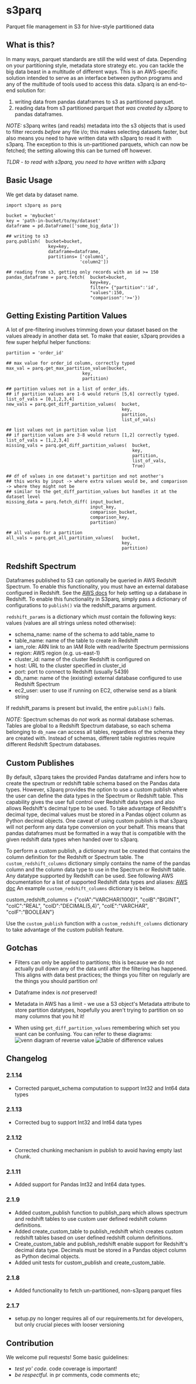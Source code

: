 # s3parq
Parquet file management in S3 for hive-style partitioned data

## What is this? 
In many ways, parquet standards are still the wild west of data. Depending on your partitioning style, metadata store strategy etc. you can tackle the big data beast in a multitude of different ways. 
This is an AWS-specific solution intended to serve as an interface between python programs and any of the multitude of tools used to access this data. s3parq is an end-to-end solution for:
1. writing data from pandas dataframes to s3 as partitioned parquet.
2. reading data from s3 partitioned parquet *that was created by s3parq* to pandas dataframes.

*NOTE:* s3parq writes (and reads) metadata into the s3 objects that is used to filter records _before_ any file i/o; this makes selecting datasets faster, but also means you need to have written data with s3parq to read it with s3parq. The exception to this is un-partitioned parquets, which can now be fetched; the setting allowing this can be turned off however.

*TLDR - to read with s3parq, you need to have written with s3parq* 
 
## Basic Usage

We get data by dataset name. 
    
    import s3parq as parq

    bucket = 'mybucket'
    key = 'path-in-bucket/to/my/dataset'
    dataframe = pd.DataFrame(['some_big_data'])
    
    ## writing to s3
    parq.publish(  bucket=bucket,
                    key=key,
                    dataframe=dataframe, 
                    partitions= ['column1',
                                'column2'])

    ## reading from s3, getting only records with an id >= 150
    pandas_dataframe = parq.fetch(  bucket=bucket,
                                    key=key,
                                    filter= {"partition":'id',
                                    "values":150, 
                                    "comparison":'>='})
    

## Getting Existing Partition Values 
A lot of pre-filtering involves trimming down your dataset based on the values already in another data set. To make that easier, s3parq provides a few super helpful helper functions: 

    partition = 'order_id'

    ## max value for order_id column, correctly typed
    max_val = parq.get_max_partition_value(bucket,
                                 key,
                                 partition)
      
    ## partition values not in a list of order_ids. 
    ## if partition values are 1-6 would return [5,6] correctly typed.
    list_of_vals = [0,1,2,3,4]
    new_vals = parq.get_diff_partition_values(  bucket,
                                                key,
                                                partition,
                                                list_of_vals)

    ## list values not in partition value list
    ## if partition values are 3-8 would return [1,2] correctly typed.
    list_of_vals = [1,2,3,4]
    missing_vals = parq.get_diff_partition_values(  bucket,
                                                    key,
                                                    partition,
                                                    list_of_vals,
                                                    True)

    ## df of values in one dataset's partition and not another's
    ## this works by input -> where extra values would be, and comparison -> where they might not be
    ## similar to the get_diff_partition_values but handles it at the dataset level
    missing_data = parq.fetch_diff( input_bucket, 
                                    input_key, 
                                    comparison_bucket, 
                                    comparison_key, 
                                    partition)

    ## all values for a partition
    all_vals = parq.get_all_partition_values(   bucket,
                                                key,
                                                partition)

## Redshift Spectrum
Dataframes published to S3 can optionally be queried in AWS Redshift Spectrum. To enable this functionality, you must have an external database configured in Redshift. See the [AWS docs](https://docs.aws.amazon.com/redshift/latest/dg/c-using-spectrum.html) for help setting up a database in Redshift. To enable this functionality in S3parq, simply pass a dictionary of configurations to `publish()` via the redshift_params argument.

`redshift_params` is a dictionary which *must* contain the following keys: values (values are all strings unless noted otherwise):
- schema_name: name of the schema to add table_name to
- table_name: name of the table to create in Redshift
- iam_role: ARN link to an IAM Role with read/write Spectrum permissions
- region: AWS region (e.g. us-east-1)
- cluster_id: name of the cluster Redshift is configured on
- host: URL to the cluster specified in cluster_id
- port: port to connect to Redshift (usually 5439)
- db_name: name of the (existing) external database configured to use Redshift Spectrum
- ec2_user: user to use if running on EC2, otherwise send as a blank string

If redshift_params is present but invalid, the entire `publish()` fails.

*NOTE:* Spectrum schemas do _not_ work as normal database schemas. Tables are global to a Redshift Spectrum database, so each schema belonging to `db_name` can access all tables, regardless of the schema they are created with. Instead of schemas, different table registries require different Redshift Spectrum databases.

## Custom Publishes
By default, s3parq takes the provided Pandas dataframe and infers how to create the spectrum or redshift table schema based on the Pandas data types. However, s3parq provides the option to use a custom publish where the user can define the data types in the Spectrum or Redshift table. This capability gives the user full control over Redshift data types and also allows Redshift's decimal type to be used. To take advantage of Redshift's decimal type, decimal values must be stored in a Pandas object column as Python decimal objects. One caveat of using custom publish is that s3parq will not perform any data type conversion on your behalf. This means that pandas dataframes must be formatted in a way that is compatible with the given redshift data types when handed over to s3parq. 

To perform a custom publish, a dictionary must be created that contains the column definition for the Redshift or Spectrum table. The `custom_redshift_columns` dictionary simply contains the name of the pandas column and the column data type to use in the Spectrum or Redshift table. Any datatype supported by Redshift can be used. See following AWS documentation for a list of supported Redshift data types and aliases: [AWS doc](https://docs.aws.amazon.com/redshift/latest/dg/c_Supported_data_types.html) An example `custom_redshift_columns` dictionary is below.

custom_redshift_columns = {"colA":"VARCHAR(1000)", 
                        "colB":"BIGINT",
                        "colC":"REAL",
                        "colD":"DECIMAL(5,4)",
                        "colE":"VARCHAR",
                        "colF":"BOOLEAN"}

Use the `custom_publish` function with a `custom_redshift_columns` dictionary to take advantage of the custom publish feature.

## Gotchas
- Filters can only be applied to partitions; this is because we do not actually pull down any of the data until after the filtering has happened. This aligns with data best practices; the things you filter on regularly are the things you should partition on!

- Dataframe index is _not_ preserved!

- Metadata in AWS has a limit - we use a S3 object's Metadata attribute to store partition datatypes, hopefully you aren't trying to partition on so many columns that you hit it!

- When using `get_diff_partition_values` remembering which set you want can be confusing. You can refer to these diagrams: 
![venn diagram of reverse value](./assets/s3parq_get_diff_partition_values.png)
![table of difference values](./assets/s3parq_diff_table.png)

## Changelog

### 2.1.14
- Corrected parquet_schema computation to support Int32 and Int64 data types

### 2.1.13
- Corrected bug to support Int32 and Int64 data types

### 2.1.12
- Corrected chunking mechanism in publish to avoid having empty last chunk.

### 2.1.11
- Added support for Pandas Int32 and Int64 data types. 

### 2.1.9
- Added custom_publish function to publish_parq which allows spectrum and redshift tables to
use custom user defined redshift column definitions.
- Added create_custom_table to publish_redshift which creates custom redshift tables based on user defined redshift column definitions.
- Create_custom_table and publish_redshift enable support for Redshift's decimal data type. Decimals must be stored in a Pandas object column as Python decimal objects.
- Added unit tests for custom_publish and create_custom_table.

### 2.1.8
- Added functionality to fetch un-partitioned, non-s3parq parquet files

### 2.1.7
- setup.py no longer requires all of our requirements.txt for developers, 
but only crucial pieces with looser versioning

## Contribution
We welcome pull requests!
Some basic guidelines:
- *test yo' code.* code coverage is important! 
- *be respectful.* in pr comments, code comments etc;
